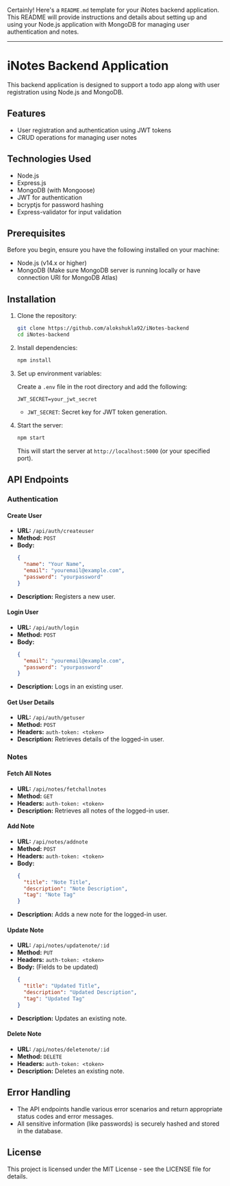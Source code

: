 Certainly! Here's a `README.md` template for your iNotes backend application. This README will provide instructions and details about setting up and using your Node.js application with MongoDB for managing user authentication and notes.

---

# iNotes Backend Application

This backend application is designed to support a todo app along with user registration using Node.js and MongoDB.

## Features

- User registration and authentication using JWT tokens
- CRUD operations for managing user notes

## Technologies Used

- Node.js
- Express.js
- MongoDB (with Mongoose)
- JWT for authentication
- bcryptjs for password hashing
- Express-validator for input validation

## Prerequisites

Before you begin, ensure you have the following installed on your machine:

- Node.js (v14.x or higher)
- MongoDB (Make sure MongoDB server is running locally or have connection URI for MongoDB Atlas)

## Installation

1. Clone the repository:

   ```bash
   git clone https://github.com/alokshukla92/iNotes-backend
   cd iNotes-backend
   ```

2. Install dependencies:

   ```bash
   npm install
   ```

3. Set up environment variables:

   Create a `.env` file in the root directory and add the following:

   ```plaintext
   JWT_SECRET=your_jwt_secret
   ```
   - `JWT_SECRET`: Secret key for JWT token generation.

4. Start the server:

   ```bash
   npm start
   ```

   This will start the server at `http://localhost:5000` (or your specified port).

## API Endpoints

### Authentication

#### Create User

- **URL:** `/api/auth/createuser`
- **Method:** `POST`
- **Body:**
  ```json
  {
    "name": "Your Name",
    "email": "youremail@example.com",
    "password": "yourpassword"
  }
  ```
- **Description:** Registers a new user.

#### Login User

- **URL:** `/api/auth/login`
- **Method:** `POST`
- **Body:**
  ```json
  {
    "email": "youremail@example.com",
    "password": "yourpassword"
  }
  ```
- **Description:** Logs in an existing user.

#### Get User Details

- **URL:** `/api/auth/getuser`
- **Method:** `POST`
- **Headers:** `auth-token: <token>`
- **Description:** Retrieves details of the logged-in user.

### Notes

#### Fetch All Notes

- **URL:** `/api/notes/fetchallnotes`
- **Method:** `GET`
- **Headers:** `auth-token: <token>`
- **Description:** Retrieves all notes of the logged-in user.

#### Add Note

- **URL:** `/api/notes/addnote`
- **Method:** `POST`
- **Headers:** `auth-token: <token>`
- **Body:**
  ```json
  {
    "title": "Note Title",
    "description": "Note Description",
    "tag": "Note Tag"
  }
  ```
- **Description:** Adds a new note for the logged-in user.

#### Update Note

- **URL:** `/api/notes/updatenote/:id`
- **Method:** `PUT`
- **Headers:** `auth-token: <token>`
- **Body:** (Fields to be updated)
  ```json
  {
    "title": "Updated Title",
    "description": "Updated Description",
    "tag": "Updated Tag"
  }
  ```
- **Description:** Updates an existing note.

#### Delete Note

- **URL:** `/api/notes/deletenote/:id`
- **Method:** `DELETE`
- **Headers:** `auth-token: <token>`
- **Description:** Deletes an existing note.

## Error Handling

- The API endpoints handle various error scenarios and return appropriate status codes and error messages.
- All sensitive information (like passwords) is securely hashed and stored in the database.

## License

This project is licensed under the MIT License - see the LICENSE file for details.
